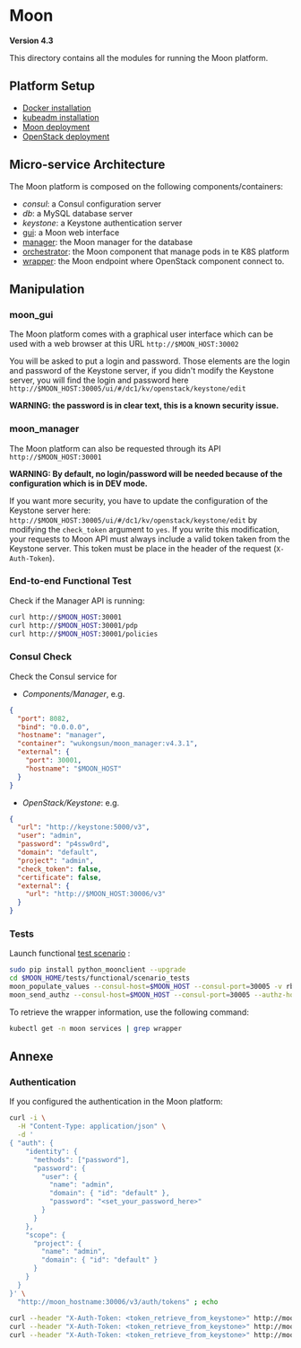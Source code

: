 # Moon
__Version 4.3__

This directory contains all the modules for running the Moon platform.

## Platform Setup
- [Docker installation](tools/moon_kubernetes/README.md)
- [kubeadm installation](tools/moon_kubernetes/README.md)
- [Moon deployment](tools/moon_kubernetes/README.md)
- [OpenStack deployment](tools/openstack/README.md)


## Micro-service Architecture
The Moon platform is composed on the following components/containers:
- *consul*: a Consul configuration server
- *db*: a MySQL database server
- *keystone*: a Keystone authentication server
- [gui](moon_gui/README.md): a Moon web interface
- [manager](moon_manager/README.md): the Moon manager for the database
- [orchestrator](moon_orchestrator/README.md): the Moon component that manage pods in te K8S platform
- [wrapper](moon_wrapper/README.md): the Moon endpoint where OpenStack component connect to.


## Manipulation
### moon_gui
The Moon platform comes with a graphical user interface which can be used with 
a web browser at this URL `http://$MOON_HOST:30002`

You will be asked to put a login and password. Those elements are the login and password 
of the Keystone server, if you didn't modify the Keystone server, you will find the 
login and password here `http://$MOON_HOST:30005/ui/#/dc1/kv/openstack/keystone/edit` 

**WARNING: the password is in clear text, this is a known security issue.**

### moon_manager
The Moon platform can also be requested through its API `http://$MOON_HOST:30001`

**WARNING: By default, no login/password will be needed because of 
the configuration which is in DEV mode.**

If you want more security, you have to update the configuration of the Keystone server here:
`http://$MOON_HOST:30005/ui/#/dc1/kv/openstack/keystone/edit` 
by modifying the `check_token` argument to `yes`.
If you write this modification, your requests to Moon API must always include a valid token 
taken from the Keystone server. This token must be place in the header of the request 
(`X-Auth-Token`).

### End-to-end Functional Test
Check if the Manager API is running:
```bash
curl http://$MOON_HOST:30001
curl http://$MOON_HOST:30001/pdp
curl http://$MOON_HOST:30001/policies
```

### Consul Check
Check the Consul service for 
- *Components/Manager*, e.g. 
```json
{
  "port": 8082, 
  "bind": "0.0.0.0", 
  "hostname": "manager", 
  "container": "wukongsun/moon_manager:v4.3.1", 
  "external": {
    "port": 30001, 
    "hostname": "$MOON_HOST"
  }
}
```
- *OpenStack/Keystone*: e.g. 
```json
{
  "url": "http://keystone:5000/v3", 
  "user": "admin", 
  "password": "p4ssw0rd", 
  "domain": "default", 
  "project": "admin", 
  "check_token": false, 
  "certificate": false, 
  "external": {
    "url": "http://$MOON_HOST:30006/v3"
  }
}
```

### Tests
Launch functional [test scenario](tests/functional/scenario_enabled) : 
```bash
sudo pip install python_moonclient --upgrade
cd $MOON_HOME/tests/functional/scenario_tests
moon_populate_values --consul-host=$MOON_HOST --consul-port=30005 -v rbac_large.py
moon_send_authz --consul-host=$MOON_HOST --consul-port=30005 --authz-host=$WRAPPER_HOST --authz-port=$WRAPPER_PORT -v rbac_large.py
```

To retrieve the wrapper information, use the following command:
```bash
kubectl get -n moon services | grep wrapper
```


## Annexe
### Authentication
If you configured the authentication in the Moon platform:
```bash
curl -i \
  -H "Content-Type: application/json" \
  -d '
{ "auth": {
    "identity": {
      "methods": ["password"],
      "password": {
        "user": {
          "name": "admin",
          "domain": { "id": "default" },
          "password": "<set_your_password_here>"
        }
      }
    },
    "scope": {
      "project": {
        "name": "admin",
        "domain": { "id": "default" }
      }
    }
  }
}' \
  "http://moon_hostname:30006/v3/auth/tokens" ; echo
  
curl --header "X-Auth-Token: <token_retrieve_from_keystone>" http://moon_hostname:30001
curl --header "X-Auth-Token: <token_retrieve_from_keystone>" http://moon_hostname:30001/pdp
curl --header "X-Auth-Token: <token_retrieve_from_keystone>" http://moon_hostname:30001/policies
```